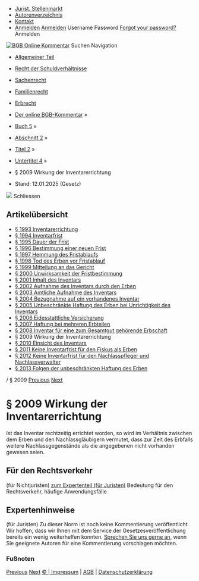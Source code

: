   * [Jurist. Stellenmarkt](https://bgb.kommentar.de/Buch-5/Abschnitt-2/Titel-2/Untertitel-4/</job-board> "Jurist. Stellenmarkt")
  * [Autorenverzeichnis](https://bgb.kommentar.de/Buch-5/Abschnitt-2/Titel-2/Untertitel-4/</Autorenverzeichnis> "Autorenverzeichnis")
  * [Kontakt](https://bgb.kommentar.de/Buch-5/Abschnitt-2/Titel-2/Untertitel-4/</Kontakt>)
  * [Anmelden](https://bgb.kommentar.de/Buch-5/Abschnitt-2/Titel-2/Untertitel-4/<#login> "show login form") [Anmelden](https://bgb.kommentar.de/Buch-5/Abschnitt-2/Titel-2/Untertitel-4/<#> "hide login form") Username Password
[Forgot your password?](https://bgb.kommentar.de/Buch-5/Abschnitt-2/Titel-2/Untertitel-4/</user/forgotpassword>) Anmelden 


[![BGB Online Kommentar](https://bgb.kommentar.de/extension/bgb/design/bgb/images/logo.png)](https://bgb.kommentar.de/Buch-5/Abschnitt-2/Titel-2/Untertitel-4/</> "BGB Online Kommentar")
Suchen
Navigation
  * [Allgemeiner Teil](https://bgb.kommentar.de/Buch-5/Abschnitt-2/Titel-2/Untertitel-4/</Buch-1>)
  * [Recht der Schuldverhältnisse](https://bgb.kommentar.de/Buch-5/Abschnitt-2/Titel-2/Untertitel-4/</Buch-2>)
  * [Sachenrecht](https://bgb.kommentar.de/Buch-5/Abschnitt-2/Titel-2/Untertitel-4/</Buch-3>)
  * [Familienrecht](https://bgb.kommentar.de/Buch-5/Abschnitt-2/Titel-2/Untertitel-4/</Buch-4>)
  * [Erbrecht](https://bgb.kommentar.de/Buch-5/Abschnitt-2/Titel-2/Untertitel-4/</Buch-5>)


  * [Der online BGB-Kommentar](https://bgb.kommentar.de/Buch-5/Abschnitt-2/Titel-2/Untertitel-4/</>) »
  * [Buch 5](https://bgb.kommentar.de/Buch-5/Abschnitt-2/Titel-2/Untertitel-4/</Buch-5>) »
  * [Abschnitt 2](https://bgb.kommentar.de/Buch-5/Abschnitt-2/Titel-2/Untertitel-4/</Buch-5/Abschnitt-2>) »
  * [Titel 2](https://bgb.kommentar.de/Buch-5/Abschnitt-2/Titel-2/Untertitel-4/</Buch-5/Abschnitt-2/Titel-2>) »
  * [Untertitel 4](https://bgb.kommentar.de/Buch-5/Abschnitt-2/Titel-2/Untertitel-4/</Buch-5/Abschnitt-2/Titel-2/Untertitel-4>) »
  * § 2009 Wirkung der Inventarerrichtung 
  * Stand: 12.01.2025 (Gesetz) 


![](https://vg01.met.vgwort.de/na/1c9909529ead4f509072c06d9081a7d5)
Schliessen 
## Artikelübersicht
  * [ § 1993 Inventarerrichtung ](https://bgb.kommentar.de/Buch-5/Abschnitt-2/Titel-2/Untertitel-4/</Buch-5/Abschnitt-2/Titel-2/Untertitel-4/Inventarerrichtung>)
  * [ § 1994 Inventarfrist ](https://bgb.kommentar.de/Buch-5/Abschnitt-2/Titel-2/Untertitel-4/</Buch-5/Abschnitt-2/Titel-2/Untertitel-4/Inventarfrist>)
  * [ § 1995 Dauer der Frist ](https://bgb.kommentar.de/Buch-5/Abschnitt-2/Titel-2/Untertitel-4/</Buch-5/Abschnitt-2/Titel-2/Untertitel-4/Dauer-der-Frist>)
  * [ § 1996 Bestimmung einer neuen Frist ](https://bgb.kommentar.de/Buch-5/Abschnitt-2/Titel-2/Untertitel-4/</Buch-5/Abschnitt-2/Titel-2/Untertitel-4/Bestimmung-einer-neuen-Frist>)
  * [ § 1997 Hemmung des Fristablaufs ](https://bgb.kommentar.de/Buch-5/Abschnitt-2/Titel-2/Untertitel-4/</Buch-5/Abschnitt-2/Titel-2/Untertitel-4/Hemmung-des-Fristablaufs>)
  * [ § 1998 Tod des Erben vor Fristablauf ](https://bgb.kommentar.de/Buch-5/Abschnitt-2/Titel-2/Untertitel-4/</Buch-5/Abschnitt-2/Titel-2/Untertitel-4/Tod-des-Erben-vor-Fristablauf>)
  * [ § 1999 Mitteilung an das Gericht ](https://bgb.kommentar.de/Buch-5/Abschnitt-2/Titel-2/Untertitel-4/</Buch-5/Abschnitt-2/Titel-2/Untertitel-4/Mitteilung-an-das-Gericht>)
  * [ § 2000 Unwirksamkeit der Fristbestimmung ](https://bgb.kommentar.de/Buch-5/Abschnitt-2/Titel-2/Untertitel-4/</Buch-5/Abschnitt-2/Titel-2/Untertitel-4/Unwirksamkeit-der-Fristbestimmung>)
  * [ § 2001 Inhalt des Inventars ](https://bgb.kommentar.de/Buch-5/Abschnitt-2/Titel-2/Untertitel-4/</Buch-5/Abschnitt-2/Titel-2/Untertitel-4/Inhalt-des-Inventars>)
  * [ § 2002 Aufnahme des Inventars durch den Erben ](https://bgb.kommentar.de/Buch-5/Abschnitt-2/Titel-2/Untertitel-4/</Buch-5/Abschnitt-2/Titel-2/Untertitel-4/Aufnahme-des-Inventars-durch-den-Erben>)
  * [ § 2003 Amtliche Aufnahme des Inventars ](https://bgb.kommentar.de/Buch-5/Abschnitt-2/Titel-2/Untertitel-4/</Buch-5/Abschnitt-2/Titel-2/Untertitel-4/Amtliche-Aufnahme-des-Inventars>)
  * [ § 2004 Bezugnahme auf ein vorhandenes Inventar ](https://bgb.kommentar.de/Buch-5/Abschnitt-2/Titel-2/Untertitel-4/</Buch-5/Abschnitt-2/Titel-2/Untertitel-4/Bezugnahme-auf-ein-vorhandenes-Inventar>)
  * [ § 2005 Unbeschränkte Haftung des Erben bei Unrichtigkeit des Inventars ](https://bgb.kommentar.de/Buch-5/Abschnitt-2/Titel-2/Untertitel-4/</Buch-5/Abschnitt-2/Titel-2/Untertitel-4/Unbeschraenkte-Haftung-des-Erben-bei-Unrichtigkeit-des-Inventars>)
  * [ § 2006 Eidesstattliche Versicherung ](https://bgb.kommentar.de/Buch-5/Abschnitt-2/Titel-2/Untertitel-4/</Buch-5/Abschnitt-2/Titel-2/Untertitel-4/Eidesstattliche-Versicherung>)
  * [ § 2007 Haftung bei mehreren Erbteilen ](https://bgb.kommentar.de/Buch-5/Abschnitt-2/Titel-2/Untertitel-4/</Buch-5/Abschnitt-2/Titel-2/Untertitel-4/Haftung-bei-mehreren-Erbteilen>)
  * [ § 2008 Inventar für eine zum Gesamtgut gehörende Erbschaft ](https://bgb.kommentar.de/Buch-5/Abschnitt-2/Titel-2/Untertitel-4/</Buch-5/Abschnitt-2/Titel-2/Untertitel-4/Inventar-fuer-eine-zum-Gesamtgut-gehoerende-Erbschaft>)
  * § 2009 Wirkung der Inventarerrichtung 
  * [ § 2010 Einsicht des Inventars ](https://bgb.kommentar.de/Buch-5/Abschnitt-2/Titel-2/Untertitel-4/</Buch-5/Abschnitt-2/Titel-2/Untertitel-4/Einsicht-des-Inventars>)
  * [ § 2011 Keine Inventarfrist für den Fiskus als Erben ](https://bgb.kommentar.de/Buch-5/Abschnitt-2/Titel-2/Untertitel-4/</Buch-5/Abschnitt-2/Titel-2/Untertitel-4/Keine-Inventarfrist-fuer-den-Fiskus-als-Erben>)
  * [ § 2012 Keine Inventarfrist für den Nachlasspfleger und Nachlassverwalter ](https://bgb.kommentar.de/Buch-5/Abschnitt-2/Titel-2/Untertitel-4/</Buch-5/Abschnitt-2/Titel-2/Untertitel-4/Keine-Inventarfrist-fuer-den-Nachlasspfleger-und-Nachlassverwalter>)
  * [ § 2013 Folgen der unbeschränkten Haftung des Erben ](https://bgb.kommentar.de/Buch-5/Abschnitt-2/Titel-2/Untertitel-4/</Buch-5/Abschnitt-2/Titel-2/Untertitel-4/Folgen-der-unbeschraenkten-Haftung-des-Erben>)


/ § 2009 
[Previous](https://bgb.kommentar.de/Buch-5/Abschnitt-2/Titel-2/Untertitel-4/</Buch-5/Abschnitt-2/Titel-2/Untertitel-4/Inventar-fuer-eine-zum-Gesamtgut-gehoerende-Erbschaft> "§ 2008 Inventar für eine zum Gesamtgut gehörende Erbschaft") [Next](https://bgb.kommentar.de/Buch-5/Abschnitt-2/Titel-2/Untertitel-4/</Buch-5/Abschnitt-2/Titel-2/Untertitel-4/Einsicht-des-Inventars> "§ 2010 Einsicht des Inventars")
# § 2009 Wirkung der Inventarerrichtung
Ist das Inventar rechtzeitig errichtet worden, so wird im Verhältnis zwischen dem Erben und den Nachlassgläubigern vermutet, dass zur Zeit des Erbfalls weitere Nachlassgegenstände als die angegebenen nicht vorhanden gewesen seien.
## Für den Rechtsverkehr 
(für Nichtjuristen)
[zum Expertenteil (für Juristen)](https://bgb.kommentar.de/Buch-5/Abschnitt-2/Titel-2/Untertitel-4/<#expertenhinweise>)
Bedeutung für den Rechtsverkehr, häufige Anwendungsfälle
## Expertenhinweise
(für Juristen)
Zu dieser Norm ist noch keine Kommentierung veröffentlicht. Wir hoffen, dass wir Ihnen mit dem Service der Gesetzesveröffentlichung bereits ein wenig weiterhelfen konnten. [Sprechen Sie uns gerne an](https://bgb.kommentar.de/Buch-5/Abschnitt-2/Titel-2/Untertitel-4/</Kontakt>), wenn Sie geeignete Autoren für eine Kommentierung vorschlagen möchten. 
### Fußnoten
[Previous](https://bgb.kommentar.de/Buch-5/Abschnitt-2/Titel-2/Untertitel-4/</Buch-5/Abschnitt-2/Titel-2/Untertitel-4/Inventar-fuer-eine-zum-Gesamtgut-gehoerende-Erbschaft> "§ 2008 Inventar für eine zum Gesamtgut gehörende Erbschaft") [Next](https://bgb.kommentar.de/Buch-5/Abschnitt-2/Titel-2/Untertitel-4/</Buch-5/Abschnitt-2/Titel-2/Untertitel-4/Einsicht-des-Inventars> "§ 2010 Einsicht des Inventars")
[© | Impressum](https://bgb.kommentar.de/Buch-5/Abschnitt-2/Titel-2/Untertitel-4/</Kontakt>) | [AGB](https://bgb.kommentar.de/Buch-5/Abschnitt-2/Titel-2/Untertitel-4/</AGB>) | [Datenschutzerklärung](https://bgb.kommentar.de/Buch-5/Abschnitt-2/Titel-2/Untertitel-4/</Datenschutzerklaerung-fuer-Leser>)
